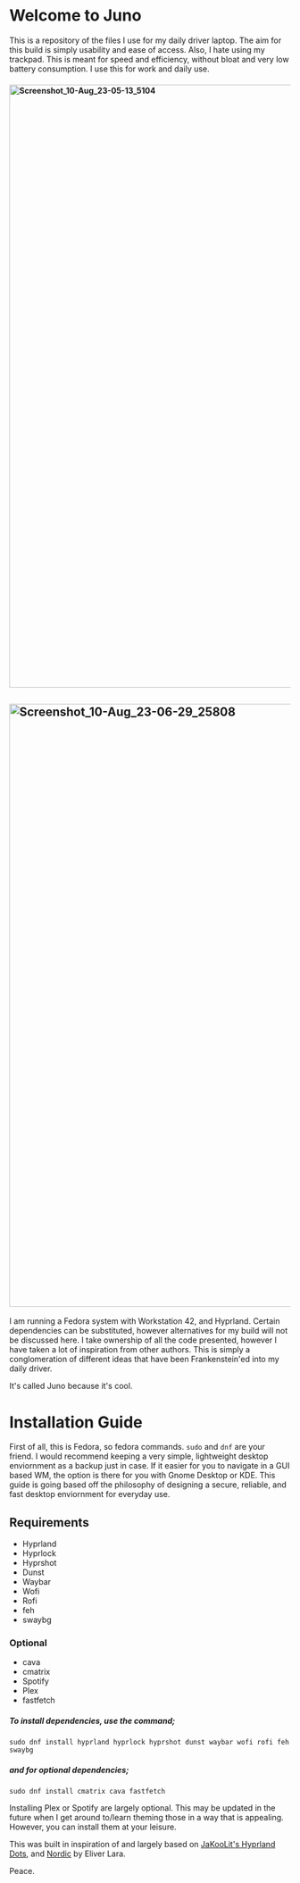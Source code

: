 # Welcome to Juno
<p>This is a repository of the files I use for my daily driver laptop. The aim for this build is simply usability and ease of access. Also, I hate using my trackpad. This is meant for speed and efficiency, without bloat and very low battery consumption. I use this for work and daily use. <p>

#### <img width="1920" height="1080" alt="Screenshot_10-Aug_23-05-13_5104" src="https://github.com/user-attachments/assets/12d95f29-5c6e-41b8-b170-5926cd6ddf1b" />

## <img width="1920" height="1080" alt="Screenshot_10-Aug_23-06-29_25808" src="https://github.com/user-attachments/assets/46f09d9e-599e-4d65-a967-94fc9c3d6d6d" />

  
  <p>I am running a Fedora system with Workstation 42, and Hyprland. Certain dependencies can be substituted, however alternatives for my build will not be discussed here. I take ownership of all the code presented, however I have taken a lot of inspiration from other authors. This is simply a conglomeration of different ideas that have been Frankenstein'ed into my daily driver. </p>

  
  It's called Juno because it's cool.
  

# Installation Guide
  First of all, this is Fedora, so fedora commands. `sudo` and `dnf` are your friend. I would recommend keeping a very simple, lightweight desktop enviornment as a backup just in case. If it easier for you to navigate in a GUI based WM, the option is there for you with Gnome Desktop or KDE. This guide is going based off the philosophy of designing a secure, reliable, and fast desktop enviornment for everyday use. 

## Requirements
- Hyprland
- Hyprlock
- Hyprshot
- Dunst
- Waybar
- Wofi
- Rofi
- feh
- swaybg
### Optional
- cava
- cmatrix
- Spotify
- Plex
- fastfetch

##### To install dependencies, use the command;

```
sudo dnf install hyprland hyprlock hyprshot dunst waybar wofi rofi feh swaybg
```

##### and for optional dependencies;

```
sudo dnf install cmatrix cava fastfetch
```

Installing Plex or Spotify are largely optional. This may be updated in the future when I get around to/learn theming those in a way that is appealing. However, you can install them at your leisure. 

This was built in inspiration of and largely based on [JaKooLit's Hyprland Dots](https://github.com/JaKooLit/Hyprland-Dots), and [Nordic](https://github.com/EliverLara/Nordic) by Eliver Lara.

<p> Peace. <p>







 

